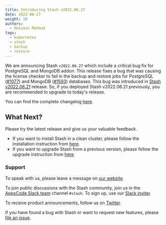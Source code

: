 ```yaml
---
title: Introducing Stash v2022.06.27
date: 2022-06-27
weight: 10
authors:
  - Hossain Mahmud
tags:
  - kubernetes
  - stash
  - backup
  - restore
---
```


We are announcing Stash `v2022.06.27` which include a critical bug fix for PostgreSQL and MongoDB addon. This release fixes a bug that was causing the license checker to fail in the backup and restore jobs for PostgreSQL ([#1077](https://github.com/stashed/postgres/pull/1077)) and MongoDB ([#1593](https://github.com/stashed/mongodb/pull/1593)) databases. This bug was introduced in [Stash v2022.06.21](https://blog.byte.builders/post/stash-v2022.06.21/) release. So, if you deployed Stash v2022.06.21 previously, you are recommended to upgrade to today's release.

You can find the complete changelog [here](https://github.com/stashed/CHANGELOG/blob/master/releases/v2022.06.27/README.md).

## What Next?

Please try the latest release and give us your valuable feedback.

- If you want to install Stash in a clean cluster, please follow the installation instruction from [here](https://stash.run/docs/v2022.06.21/setup/).
- If you want to upgrade Stash from a previous version, please follow the upgrade instruction from [here](https://stash.run/docs/v2022.06.21/setup/upgrade/).

### Support

To speak with us, please leave a message on [our website](https://appscode.com/contact/).

To join public discussions with the Stash community, join us in the [AppsCode Slack team](https://appscode.slack.com/messages/C8NCX6N23/details/) channel `#stash`. To sign up, use our [Slack inviter](https://slack.appscode.com/).

To receive product announcements, follow us on [Twitter](https://twitter.com/KubeStash).

If you have found a bug with Stash or want to request new features, please [file an issue](https://github.com/stashed/project/issues/new).
